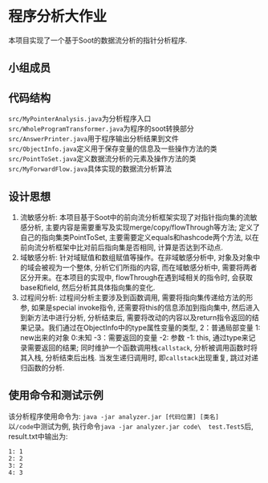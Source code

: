 # 程序分析大作业
本项目实现了一个基于Soot的数据流分析的指针分析程序.

## 小组成员

## 代码结构
`src/MyPointerAnalysis.java`为分析程序入口  
`src/WholeProgramTransformer.java`为程序的soot转换部分  
`src/AnswerPrinter.java`用于程序输出分析结果到文件  
`src/ObjectInfo.java`定义用于保存变量的信息及一些操作方法的类  
`src/PointToSet.java`定义数据流分析的元素及操作方法的类  
`src/MyForwardFlow.java`具体实现的数据流分析算法  

## 设计思想
1. 流敏感分析: 本项目基于Soot中的前向流分析框架实现了对指针指向集的流敏感分析, 主要内容是需要重写及实现merge/copy/flowThrough等方法; 定义了自己的指向集类PointToSet, 主要需要定义equals和hashcode两个方法, 以在前向流分析框架中比对前后指向集是否相同, 计算是否达到不动点.
2. 域敏感分析: 针对域赋值和数组赋值等操作。在非域敏感分析中, 对象及对象中的域会被视为一个整体, 分析它们所指的内容, 而在域敏感分析中, 需要将两者区分开来。在本项目的实现中, flowThrough在遇到域相关的指令时, 会获取base和field, 然后分析其具体指向集的变化.
3. 过程间分析: 过程间分析主要涉及到函数调用, 需要将指向集传递给方法的形参, 如果是special invoke指令, 还需要将this的信息添加到指向集中, 然后进入到新方法中进行分析, 分析结束后, 需要将改动的内容以及return指令返回的结果记录。我们通过在ObjectInfo中的type属性变量的类型, 2：普通局部变量 1: new出来的对象 0:未知 -3：需要返回的变量 -2: 参数 -1: this, 通过type来记录需要返回的结果; 同时维护一个函数调用栈`callstack`, 分析被调用函数时将其入栈, 分析结束后出栈. 当发生递归调用时, 即`callstack`出现重复, 跳过对递归函数的分析.

## 使用命令和测试示例
该分析程序使用命令为: `java -jar analyzer.jar [代码位置] [类名]`  
以`/code`中测试为例, 执行命令`java -jar analyzer.jar code\  test.Test5`后, result.txt中输出为:
```
1: 1
2: 2
3: 2
4: 3
```